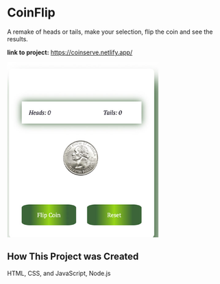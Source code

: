 # CoinFlip

A remake of heads or tails, make your selection, flip the coin and see the results.

**link to project:** https://coinserve.netlify.app/


<img src= "snap.jpg" width =70%>


## How This Project was Created

HTML, CSS, and  JavaScript, Node.js


